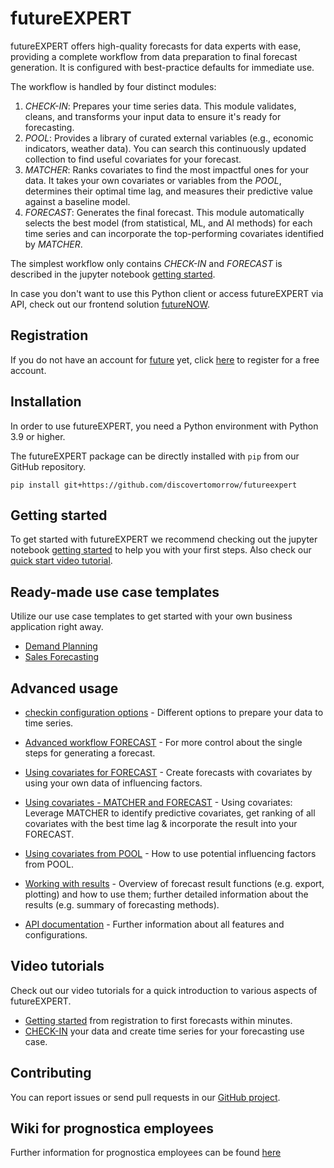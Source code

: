 # futureEXPERT

futureEXPERT offers high-quality forecasts for data experts with ease, providing a complete workflow from data preparation to final forecast generation.
It is configured with best-practice defaults for immediate use.

The workflow is handled by four distinct modules:

1. *CHECK-IN*: Prepares your time series data. This module validates, cleans, and transforms your input data to ensure it's ready for forecasting.
2. *POOL*: Provides a library of curated external variables (e.g., economic indicators, weather data). You can search this continuously updated collection to find useful covariates for your forecast.
3. *MATCHER*: Ranks covariates to find the most impactful ones for your data. It takes your own covariates or variables from the *POOL*, determines their optimal time lag, and measures their predictive value against a baseline model.
4. *FORECAST*: Generates the final forecast. This module automatically selects the best model (from statistical, ML, and AI methods) for each time series and can incorporate the top-performing covariates identified by *MATCHER*.

The simplest workflow only contains *CHECK-IN* and *FORECAST* is described in the jupyter notebook [getting started](notebooks/getting_started.ipynb).

In case you don't want to use this Python client or access futureEXPERT via API, check out our frontend solution [futureNOW](https://www.future-forecasting.de/).

## Registration

If you do not have an account for [future](https://now.future-forecasting.de) yet, click [here](https://launch.future-forecasting.de/) to register for a free account.

## Installation

In order to use futureEXPERT, you need a Python environment with Python 3.9 or higher.

The futureEXPERT package can be directly installed with `pip` from our GitHub repository.

```
pip install git+https://github.com/discovertomorrow/futureexpert
```

## Getting started

To get started with futureEXPERT we recommend checking out the jupyter notebook [getting started](notebooks/getting_started.ipynb) to help you with your first steps. Also check our [quick start video tutorial](https://www.future-forecasting.de/video/getting-started/).


## Ready-made use case templates

Utilize our use case templates to get started with your own business application right away.

- [Demand Planning](use_cases/demand_planning/demand_planning.ipynb) 
- [Sales Forecasting](use_cases/sales_forecasting/sales_forecasting.ipynb)

## Advanced usage

- [checkin configuration options](notebooks/checkin_configuration_options.ipynb) - Different options to prepare your data to time series.

- [Advanced workflow FORECAST](notebooks/advanced_workflow.ipynb) - For more control about the single steps for generating a forecast.
- [Using covariates for FORECAST](notebooks/forecast_with_covariates.ipynb) - Create forecasts with covariates by using your own data of influencing factors.
- [Using covariates - MATCHER and FORECAST](notebooks/cov_matcher_and_forecast.ipynb?ref_type=heads) - Using covariates: Leverage MATCHER to identify predictive covariates, get ranking of all covariates with the best time lag & incorporate the result into your FORECAST.
- [Using covariates from POOL](notebooks/using_covariates_from_POOL.ipynb) - How to use potential influencing factors from POOL.

- [Working with results](notebooks/working_with_results.ipynb) - Overview of forecast result functions (e.g. export, plotting) and how to use them; further detailed information about the results (e.g. summary of forecasting methods).

- [API documentation](https://discovertomorrow.github.io/futureEXPERT) - Further information about all features and configurations.

## Video tutorials

Check out our video tutorials for a quick introduction to various aspects of futureEXPERT.

- [Getting started](https://www.future-forecasting.de/video/getting-started/) from registration to first forecasts within minutes.
- [CHECK-IN](https://www.future-forecasting.de/video/check-in/) your data and create time series for your forecasting use case.

## Contributing

You can report issues or send pull requests in our [GitHub project](https://github.com/discovertomorrow/futureexpert).

## Wiki for prognostica employees

Further information for prognostica employees can be found [here](https://git.prognostica.de/prognostica/future/futureapp/futureexpert/-/wikis/home)
